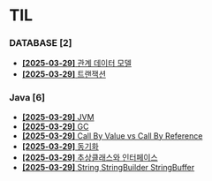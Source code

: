 # TIL
 
### DATABASE [2]
- [**[2025-03-29]**  관계 데이터 모델](https://github.com/A-lass/TIL/blob/main/DATABASE/관계_데이터_모델.md)
- [**[2025-03-29]**  트랜잭션](https://github.com/A-lass/TIL/blob/main/DATABASE/트랜잭션.md)
### Java [6]
- [**[2025-03-29]**  JVM](https://github.com/A-lass/TIL/blob/main/Java/JVM.md)
- [**[2025-03-29]**  GC](https://github.com/A-lass/TIL/blob/main/Java/GC.md)
- [**[2025-03-29]**  Call By Value vs Call By Reference](https://github.com/A-lass/TIL/blob/main/Java/Call_By_Value_vs_Call_By_Reference.md)
- [**[2025-03-29]**  동기화](https://github.com/A-lass/TIL/blob/main/Java/동기화.md)
- [**[2025-03-29]**  추상클래스와 인터페이스](https://github.com/A-lass/TIL/blob/main/Java/추상클래스와_인터페이스.md)
- [**[2025-03-29]**  String StringBuilder StringBuffer](https://github.com/A-lass/TIL/blob/main/Java/String_StringBuilder_StringBuffer.md)
